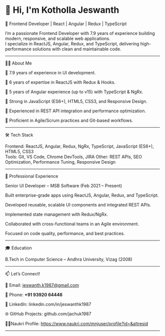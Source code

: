 # 👋 Hi, I'm Kotholla Jeswanth 

🚀 Frontend Developer | React | Angular | Redux | TypeScript 

I’m a passionate Frontend Developer with 7.9 years of experience building modern, responsive, and scalable web applications.   
I specialize in ReactJS, Angular, Redux, and TypeScript, delivering high-performance solutions with clean and maintainable code.   

---

🧑‍💻 About Me  

🔹 7.9 years of experience in UI development.  

🔹 6 years of expertise in ReactJS with Redux & Hooks.  

🔹 5 years of Angular experience (up to v15) with TypeScript & NgRx.   

🔹 Strong in JavaScript (ES6+), HTML5, CSS3, and Responsive Design.  

🔹 Experienced in REST API integration and performance optimization. 

🔹 Proficient in Agile/Scrum practices and Git-based workflows. 

---

🛠️ Tech Stack  

Frontend: ReactJS, Angular, Redux, NgRx, TypeScript, JavaScript (ES6+), HTML5, CSS3  
Tools: Git, VS Code, Chrome DevTools, JIRA
Other: REST APIs, SEO Optimization, Performance Tuning, Responsive Design

---

💼 Professional Experience

Senior UI Developer – MSB Software (Feb 2021 – Present)

Built enterprise-grade apps using ReactJS, Angular, Redux, and TypeScript.

Developed reusable, scalable UI components and integrated REST APIs.

Implemented state management with Redux/NgRx.

Collaborated with cross-functional teams in an Agile environment.

Focused on code quality, performance, and best practices.

---

🎓 Education

B.Tech in Computer Science – Andhra University, Vizag (2008)

---

📫 Let’s Connect!

📧 Email: jeswanth.k1987@gmail.com

📱 Phone: **+91 93920 64446**  

💼 LinkedIn: linkedin.com/in/jeswanthk1987

🌐 GitHub Projects: github.com/jachuk1987

🧑‍💼Naukri Profile: https://www.naukri.com/mnjuser/profile?id=&altresid  

---
